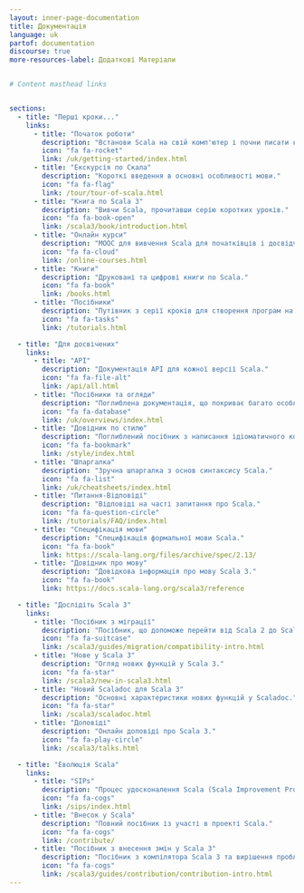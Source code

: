 ```yaml
---
layout: inner-page-documentation
title: Документація
language: uk
partof: documentation
discourse: true
more-resources-label: Додаткові Матеріали


# Content masthead links


sections:
  - title: "Перші кроки..."
    links:
      - title: "Початок роботи"
        description: "Встанови Scala на свій комп'ютер і почни писати код Scala!"
        icon: "fa fa-rocket"
        link: /uk/getting-started/index.html
      - title: "Екскурсія по Скала"
        description: "Короткі введення в основні особливості мови."
        icon: "fa fa-flag"
        link: /tour/tour-of-scala.html
      - title: "Книга по Scala 3"
        description: "Вивчи Scala, прочитавши серію коротких уроків."
        icon: "fa fa-book-open"
        link: /scala3/book/introduction.html
      - title: "Онлайн курси"
        description: "MOOC для вивчення Scala для початківців і досвідчених програмістів."
        icon: "fa fa-cloud"
        link: /online-courses.html
      - title: "Книги"
        description: "Друковані та цифрові книги по Scala."
        icon: "fa fa-book"
        link: /books.html
      - title: "Посібники"
        description: "Путівник з серії кроків для створення програм на Scala."
        icon: "fa fa-tasks"
        link: /tutorials.html

  - title: "Для досвічених"
    links:
      - title: "API"
        description: "Документація API для кожної версії Scala."
        icon: "fa fa-file-alt"
        link: /api/all.html
      - title: "Посібники та огляди"
        description: "Поглиблена документація, що покриває багато особливостей Scala."
        icon: "fa fa-database"
        link: /uk/overviews/index.html
      - title: "Довідник по стилю"
        description: "Поглиблений посібник з написання ідіоматичного коду на Scala."
        icon: "fa fa-bookmark"
        link: /style/index.html
      - title: "Шпаргалка"
        description: "Зручна шпаргалка з основ синтаксису Scala."
        icon: "fa fa-list"
        link: /uk/cheatsheets/index.html
      - title: "Питання-Відповіді"
        description: "Відповіді на часті запитання про Scala."
        icon: "fa fa-question-circle"
        link: /tutorials/FAQ/index.html
      - title: "Специфікація мови"
        description: "Специфікація формальної мови Scala."
        icon: "fa fa-book"
        link: https://scala-lang.org/files/archive/spec/2.13/
      - title: "Довідник про мову"
        description: "Довідкова інформація про мову Scala 3."
        icon: "fa fa-book"
        link: https://docs.scala-lang.org/scala3/reference

  - title: "Дослідіть Scala 3"
    links:
      - title: "Посібник з міграції"
        description: "Посібник, що допоможе перейти від Scala 2 до Scala 3."
        icon: "fa fa-suitcase"
        link: /scala3/guides/migration/compatibility-intro.html
      - title: "Нове у Scala 3"
        description: "Огляд нових функцій у Scala 3."
        icon: "fa fa-star"
        link: /scala3/new-in-scala3.html
      - title: "Новий Scaladoc для Scala 3"
        description: "Основні характеристики нових функцій у Scaladoc."
        icon: "fa fa-star"
        link: /scala3/scaladoc.html
      - title: "Доповіді"
        description: "Онлайн доповіді про Scala 3."
        icon: "fa fa-play-circle"
        link: /scala3/talks.html

  - title: "Еволюція Scala"
    links:
      - title: "SIPs"
        description: "Процес удосконалення Scala (Scala Improvement Process). Еволюція мови та компілятора."
        icon: "fa fa-cogs"
        link: /sips/index.html
      - title: "Внесок у Scala"
        description: "Повний посібник із участі в проекті Scala."
        icon: "fa fa-cogs"
        link: /contribute/
      - title: "Посібник з внесення змін у Scala 3"
        description: "Посібник з компілятора Scala 3 та вирішення проблем."
        icon: "fa fa-cogs"
        link: /scala3/guides/contribution/contribution-intro.html
---
```

